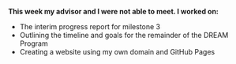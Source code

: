 **This week my advisor and I were not able to meet. I worked on:**

* The interim progress report for milestone 3
* Outlining the timeline and goals for the remainder of the DREAM Program
* Creating a website using my own domain and GitHub Pages
